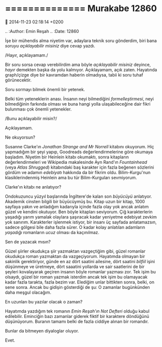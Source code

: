 ==============
Murakabe 12860
==============

:date: 2014-11-23 02:18:14 +0200

.. :Author: Emin Reşah
.. :Date:   12860

İşe bir mühendis alma niyetim var, adaylara teknik soru gönderdim, biri
bana *soruyu açıklayabilir misiniz* diye cevap yazdı.

/Hayır, açıklayamam./

Bir soru sorsa cevap verebilirdim ama böyle *açıklayabilir misiniz*
deyince, *hayır* demekten başka da yolu kalmıyor. Açıklayamam, açık
zaten. Hayatında graph/çizge diye bir kavramdan haberin olmadıysa, tabii
ki soru tuhaf görünecektir.

Soru sormayı bilmek önemli bir yetenek.

Belki tüm yeteneklerin anası. İnsanın neyi bilmediğini
*formelleştirmesi*, neyi bilmediğinin farkında olması ve buna hangi
yolla ulaşabileceğine dair fikri bulunması çok önemli yetenekler.

/Bunu açıklayabilir misin?/

Açıklayamam.

Ne okuyorsun?

Susanne Clarke'ın *Jonathan Strange and Mr Norrell* kitabını okuyorum.
Hiç yapmadığım bir şeyi yapıp, Goodreads değerlendirmelerine göre
okumaya başladım. Niyetim bir Heinlein kitabı okumaktı, sonra kitapların
değerlendirmeleri ve Wikipedia makalesinde Ayn Rand'ın *Fountainhead*
(veya *Atlas Shrugged*) kitabındaki baş karakter için fazla beğenen
sözlerini gördüm ve adamın *edebiyatı* hakkında da bir fikrim oldu.
Bilim-Kurgu'nun klasiklerindenmiş Heinlein ama bu tür Bilim-Kurguları
sevmiyorum.

Clarke'ın kitabı ne anlatıyor?

Ondokuzuncu yüzyıl başlarında İngiltere'de kalan son *büyücüyü*
anlatıyor. Akademik cinsten bilgili bir büyücüymüş bu. Kitap uzun bir
kitap, 1000 sayfaya yakın ve anladığım kadarıyla içinde fazla olay yok
ancak anlatım güzel ve kendini okutuyor. Ben böyle kitapları seviyorum.
Çiğ karakterlerin yaşadığı yarım yamalak olaylara şaşıracak kadar
yeniyetme edebiyat zevkim yok sanırım. Karakterler işlenmek istiyor, bir
insanı üç sayfada anlatamazsın, sadece gölgesi bile daha fazla sürer. O
kadar kolay anlatılan adamların *yaşadığı* romanların *ucuz* olması da
kaçınılmaz.

Sen de yazacak mısın?

Güzel şiirler okudukça şiir yazmaktan vazgeçtiğim gibi, güzel romanlar
okudukça roman yazmaktan da vazgeçiyorum. Hayatımda olmayan bir sakinlik
gerektiriyor, günde en az dört saatini ailesine, dört saatini *bilfiil*
işini düşünmeye ve üretmeye, dört saaatini yollarda ve sair saatlerini
de bir şeyleri kovalayarak geçiren insanın böyle romanlar yazması zor.
Tek işim bu olsaydı, güzel bir roman yazmak isterdim ancak tek işim bu
olamayacak kadar fazla tarakta, fazla bezim var. Elediğim unlar
bittikten sonra, belki, on sene sonra. Ancak bu gidişin gösterdiği de
şu: O zamanlar bugünkünden daha meşgul olacağım.

En uzunları bu yazılar olacak o zaman?

Hayatımda yazdığım tek romanın *Emin Reşah'ın Not Defteri* olduğu kabul
edilebilir. Eminciğin bazı zamanlar giderek fiktif bir karaktere
döndüğünü düşünüyorum. Buranın tamamı belki de fazla ciddiye alınan bir
romandır.

Bunlar da bitmeyen diyaloglar oluyor.

Evet.
